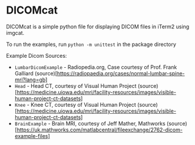 # DICOMcat

DICOMcat is a simple python file for displaying DICOM files in iTerm2 using 
imgcat.

To run the examples, run `python -m unittest` in the package directory

Example Dicom Sources:
- `LumbarDicomExample` - Radiopedia.org, Case courtesy of Prof. Frank Galliard (source)[https://radiopaedia.org/cases/normal-lumbar-spine-mri?lang=gb]
- `Head` - Head CT, courtesy of Visual Human Project (source)[https://medicine.uiowa.edu/mri/facility-resources/images/visible-human-project-ct-datasets]
- `Knee` - Knee CT,  courtesy of Visual Human Project (source)[https://medicine.uiowa.edu/mri/facility-resources/images/visible-human-project-ct-datasets]
- `BrainExample` - Brain MRI, courtesy of Jeff Mather, Mathworks (source)[https://uk.mathworks.com/matlabcentral/fileexchange/2762-dicom-example-files]
